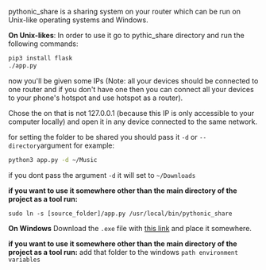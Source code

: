 pythonic_share is a sharing system on your router which can be run on Unix-like operating systems and Windows.

**On Unix-likes**:
In order to use it go to pythic_share directory and run the following commands:
```bash
pip3 install flask
./app.py
```

now you'll be given some IPs (Note: all your devices should be connected to one router
and if you don't have one then you can connect all your devices to your phone's hotspot and use hotspot as a router).

Chose the on that is not 127.0.0.1 (because this IP is only accessible to your computer locally) and open it in any device connected to the same network.

for setting the folder to be shared you should pass it ```-d``` or ```--directory```argument for example:

```bash
python3 app.py -d ~/Music
```

if you dont pass the argument ```-d``` it will set to ```~/Downloads```

**if you want to use it somewhere other than the main directory of the project as a tool run:**
```bath
sudo ln -s [source_folder]/app.py /usr/local/bin/pythonic_share
```


**On Windows**
Download the ```.exe```  file with [this link](https://github.com/Pouryakillsound/pythonic_share/releases/download/v0.0.1/pythonic_share.exe) and place it somewhere.

**if you want to use it somewhere other than the main directory of the project as a tool run:**
add that folder to the windows ```path environment variables```
